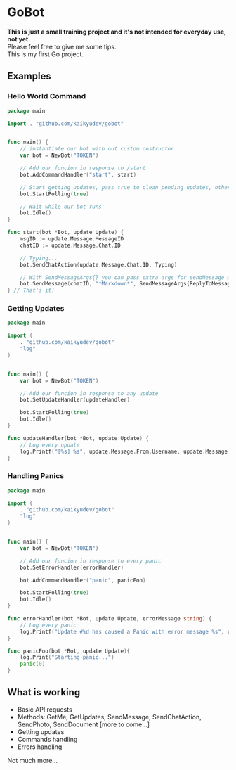 # GoBot

**This is just a small training project and it's not intended for everyday use, not yet.**<br>
Please feel free to give me some tips.<br>
This is my first Go project.<br>

## Examples

### Hello World Command
```go
package main

import . "github.com/kaikyudev/gobot"


func main() {
    // instantiate our bot with out custom costructor
    var bot = NewBot("TOKEN")

    // Add our funcion in response to /start
    bot.AddCommandHandler("start", start)

    // Start getting updates, pass true to clean pending updates, otherwise pass false
    bot.StartPolling(true)

    // Wait while our bot runs
    bot.Idle()
}

func start(bot *Bot, update Update) {
    msgID := update.Message.MessageID
    chatID := update.Message.Chat.ID

    // Typing...
    bot.SendChatAction(update.Message.Chat.ID, Typing)

    // With SendMessageArgs{} you can pass extra args for sendMessage method
    bot.SendMessage(chatID, "*Markdown*", SendMessageArgs{ReplyToMessageID:msgID, ParseMode:Markdown})
} // That's it!
```

### Getting Updates
```go
package main

import (
    . "github.com/kaikyudev/gobot"
    "log"
)


func main() {
    var bot = NewBot("TOKEN")

    // Add our funcion in response to any update
    bot.SetUpdateHandler(updateHandler)

    bot.StartPolling(true)
    bot.Idle()
}

func updateHandler(bot *Bot, update Update) {
    // Log every update
    log.Printf("[%s] %s", update.Message.From.Username, update.Message.Text)
}
```

### Handling Panics
```go
package main

import (
    . "github.com/kaikyudev/gobot"
    "log"
)


func main() {
    var bot = NewBot("TOKEN")

    // Add our funcion in response to every panic
    bot.SetErrorHandler(errorHandler)

    bot.AddCommandHandler("panic", panicFoo)

    bot.StartPolling(true)
    bot.Idle()
}

func errorHandler(bot *Bot, update Update, errorMessage string) {
    // Log every panic
    log.Printf("Update #%d has caused a Panic with error message %s", update.UpdateID, error)
}

func panicFoo(bot *Bot, update Update){
    log.Print("Starting panic...")
    panic(0)
}
```

## What is working

* Basic API requests
* Methods: GetMe, GetUpdates, SendMessage, SendChatAction, SendPhoto, SendDocument [more to come...]
* Getting updates
* Commands handling
* Errors handling

Not much more...